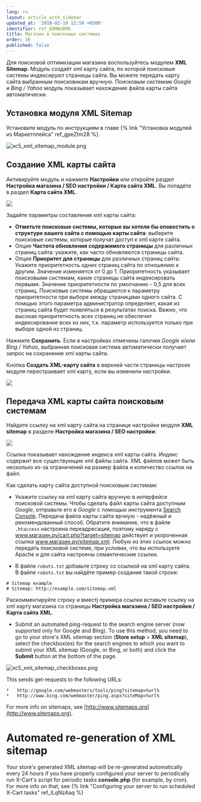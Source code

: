 ```yaml
---
lang: ru
layout: article_with_sidebar
updated_at: '2018-02-19 12:50 +0300'
identifier: ref_68MWoBM6
title: Магазин в поисковых системах
order: 30
published: false
---
```

Для поисковой оптимизации магазина воспользуйтесь модулем **XML Sitemap**. Модуль создаёт xml карту сайта, по которой поисковые системы индексируют страницы сайта. Вы можете передать карту сайта выбранным поисковикам вручную. Поисковым системам _Google_ и _Bing / Yahoo_ модуль показывает  нахождение файла карты сайта автоматически.

## Установка модуля XML Sitemap

Установите модуль по инструкциям в главе {% link "Установка модулей из Маркетплейса" ref_gpeZtm28 %}.

![xc5_xml_sitemap_module.png]({{site.baseurl}}/attachments/ref_OqJ2oZTE/xc5_xml_sitemap_module.png)

## Создание XML карты сайта

Активируйте модуль и нажмите **Настройки** или откройте раздел **Настройка магазина / SEO настройки / Карта сайта XML**. Вы попадёте в раздел **Карта сайта XML**.

![]({{site.baseurl}}/attachments/6389770/8719453.png)

Задайте параметры составления xml карты сайта:

*   **Отметьте поисковые системы, которые вы хотели бы оповестить о структуре вашего сайта с помощью карты сайта**: выберите поисковые системы, которые получат доступ к xml карте сайта.
*   Опция **Частота обновления содержимого страницы** для различных страниц сайта: укажите, как часто обновляются страницы сайта. 
*   Опция **Приоритет для страницы** для различных страниц сайта: Укажите приоритетность одних страниц сайта по отношению к другим. Значение изменяется от 0 до 1. Приоритетность указывает поисковыми системам, какие страницы сайта индексировать первыми. Значение приоритетности по умолчанию -  0,5 для всех страниц. Поисковые системы обращаются к параметру приоритетности при выборе между страницами одного сайта. С помщью этого параметра администратор определяет, какая из страниц сайта будет появляться в результатах поиска. Важно, что высокая приоритетность всех страниц не обеспечит индексирование всех из них, т.к. параметр используется только при выборе одной из страниц.

Нажмите **Сохранить**. Если в настройках отмечены галочки _Google_  и/или  _Bing / Yahoo_, выбранная поисковая система автоматически получает запрос на сохранение xml карты сайта. 

Кнопка **Создать XML-карту сайта** в верхней части страницы настроек модуля перестраивает xml карту, если вы изменили настройки.

![]({{site.baseurl}}/attachments/6389770/8719785.png)

## Передача XML карты сайта поисковым системам

Найдите ссылку на xml карту сайта на странице настройки модуля **XML sitemap** в разделе **Настройка магазина / SEO настройки**:

![]({{site.baseurl}}/attachments/6389770/8719786.png)

Ссылка показывает нахождение индекса xml карты сайта. Индекс содержит все существующие xml файлы сайта. XML файлов может быть несколько из-за ограничений на размер файла и количество ссылок на файл. 

Как сделать карту сайта доступной поисковым системам:

*   Укажите ссылку на xml карту сайта вручную в интерфейсе поисковой системы. Чтобы сделать файл карты сайта доступным _Google_, отправьте его в _Google_ с помощью инструмента [Search Console](https://support.google.com/webmasters/answer/183668?hl=ru "Магазин в поисковых системах"). Передача файла карты сайта врчную - надёжный и рекомендованный способ.
    Обратите внимание, что в файле `.htaccess` настроена переадресация, поэтому наряду с www.магазин.ру/cart.php?target=sitemap действует и укороченная ссылка www.магазин.ру/sitemap.xml. Любую из этих ссылок можно передать поисковой системе, при условии, что вы используете Apache и для сайта настроены семантические ссылки.
    
*   В файле `robots.txt` добавьте строку со ссылкой на xml карту сайта. В файле `robots.txt` вы найдёте пример создания такой строки:

```
# Sitemap example
# Sitemap: http://example.com/sitemap.xml
```
   
   Раскомментируйте строку и вместj примера ссылки вставьте ссылку на xml карту магазина со страницы **Настройка магазина / SEO настройки / Карта сайта XML**.

*   Submit an automated ping-request to the search engine server (now supported only for Google and Bing). To use this method, you need to go to your store's XML sitemap section (**Store setup** > **XML sitemap**), select the checkbox(es) for the search engines to which you want to submit your XML sitemap (Google, or Bing, or both) and click the **Submit** button at the bottom of the page. 

![xc5_xml_sitemap_checkboxes.png]({{site.baseurl}}/attachments/ref_OqJ2oZTE/xc5_xml_sitemap_checkboxes.png)
   
   This sends get-requests to the following URLs:
   
    *   http://google.com/webmasters/tools/ping?sitemap=%url%
    *   http://www.bing.com/webmaster/ping.aspx?siteMap=%url%

For more info on sitemaps, see [http://www.sitemaps.org](http://www.sitemaps.org).

# Automated re-generation of XML sitemap
Your store's generated XML sitemap will be re-generated automatically every 24 hours if you have properly configured your server to periodically run X-Cart's script for periodic tasks **console.php** (for example, by cron). For more info on that, see {% link "Сonfiguring your server to run scheduled X-Cart tasks" ref_lLqNzAaq %}

